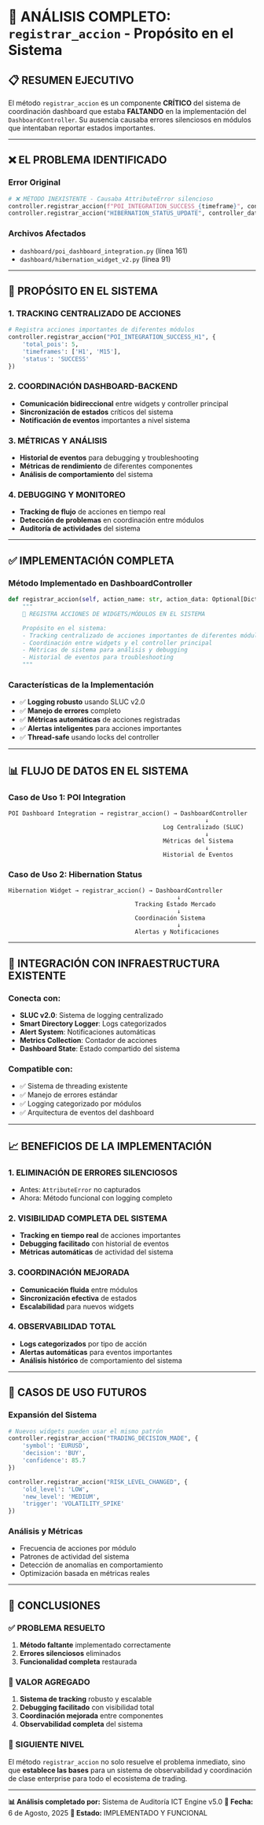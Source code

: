 # 🎯 ANÁLISIS COMPLETO: `registrar_accion` - Propósito en el Sistema

## 📋 **RESUMEN EJECUTIVO**

El método `registrar_accion` es un componente **CRÍTICO** del sistema de coordinación dashboard que estaba **FALTANDO** en la implementación del `DashboardController`. Su ausencia causaba errores silenciosos en módulos que intentaban reportar estados importantes.

---

## ❌ **EL PROBLEMA IDENTIFICADO**

### **Error Original**
```python
# ❌ MÉTODO INEXISTENTE - Causaba AttributeError silencioso
controller.registrar_accion(f"POI_INTEGRATION_SUCCESS_{timeframe}", controller_data)
controller.registrar_accion("HIBERNATION_STATUS_UPDATE", controller_data)
```

### **Archivos Afectados**
- `dashboard/poi_dashboard_integration.py` (línea 161)
- `dashboard/hibernation_widget_v2.py` (línea 91)

---

## 🎯 **PROPÓSITO EN EL SISTEMA**

### **1. TRACKING CENTRALIZADO DE ACCIONES**
```python
# Registra acciones importantes de diferentes módulos
controller.registrar_accion("POI_INTEGRATION_SUCCESS_H1", {
    'total_pois': 5,
    'timeframes': ['H1', 'M15'],
    'status': 'SUCCESS'
})
```

### **2. COORDINACIÓN DASHBOARD-BACKEND**
- **Comunicación bidireccional** entre widgets y controller principal
- **Sincronización de estados** críticos del sistema
- **Notificación de eventos** importantes a nivel sistema

### **3. MÉTRICAS Y ANÁLISIS**
- **Historial de eventos** para debugging y troubleshooting
- **Métricas de rendimiento** de diferentes componentes
- **Análisis de comportamiento** del sistema

### **4. DEBUGGING Y MONITOREO**
- **Tracking de flujo** de acciones en tiempo real
- **Detección de problemas** en coordinación entre módulos
- **Auditoría de actividades** del sistema

---

## ✅ **IMPLEMENTACIÓN COMPLETA**

### **Método Implementado en DashboardController**
```python
def registrar_accion(self, action_name: str, action_data: Optional[Dict[str, Any]] = None):
    """
    🎯 REGISTRA ACCIONES DE WIDGETS/MÓDULOS EN EL SISTEMA

    Propósito en el sistema:
    - Tracking centralizado de acciones importantes de diferentes módulos
    - Coordinación entre widgets y el controller principal
    - Métricas de sistema para análisis y debugging
    - Historial de eventos para troubleshooting
    """
```

### **Características de la Implementación**
- ✅ **Logging robusto** usando SLUC v2.0
- ✅ **Manejo de errores** completo
- ✅ **Métricas automáticas** de acciones registradas
- ✅ **Alertas inteligentes** para acciones importantes
- ✅ **Thread-safe** usando locks del controller

---

## 📊 **FLUJO DE DATOS EN EL SISTEMA**

### **Caso de Uso 1: POI Integration**
```
POI Dashboard Integration → registrar_accion() → DashboardController
                                                        ↓
                                            Log Centralizado (SLUC)
                                                        ↓
                                            Métricas del Sistema
                                                        ↓
                                            Historial de Eventos
```

### **Caso de Uso 2: Hibernation Status**
```
Hibernation Widget → registrar_accion() → DashboardController
                                                ↓
                                    Tracking Estado Mercado
                                                ↓
                                    Coordinación Sistema
                                                ↓
                                    Alertas y Notificaciones
```

---

## 🔧 **INTEGRACIÓN CON INFRAESTRUCTURA EXISTENTE**

### **Conecta con:**
- **SLUC v2.0**: Sistema de logging centralizado
- **Smart Directory Logger**: Logs categorizados
- **Alert System**: Notificaciones automáticas
- **Metrics Collection**: Contador de acciones
- **Dashboard State**: Estado compartido del sistema

### **Compatible con:**
- ✅ Sistema de threading existente
- ✅ Manejo de errores estándar
- ✅ Logging categorizado por módulos
- ✅ Arquitectura de eventos del dashboard

---

## 📈 **BENEFICIOS DE LA IMPLEMENTACIÓN**

### **1. ELIMINACIÓN DE ERRORES SILENCIOSOS**
- Antes: `AttributeError` no capturados
- Ahora: Método funcional con logging completo

### **2. VISIBILIDAD COMPLETA DEL SISTEMA**
- **Tracking en tiempo real** de acciones importantes
- **Debugging facilitado** con historial de eventos
- **Métricas automáticas** de actividad del sistema

### **3. COORDINACIÓN MEJORADA**
- **Comunicación fluida** entre módulos
- **Sincronización efectiva** de estados
- **Escalabilidad** para nuevos widgets

### **4. OBSERVABILIDAD TOTAL**
- **Logs categorizados** por tipo de acción
- **Alertas automáticas** para eventos importantes
- **Análisis histórico** de comportamiento del sistema

---

## 🚀 **CASOS DE USO FUTUROS**

### **Expansión del Sistema**
```python
# Nuevos widgets pueden usar el mismo patrón
controller.registrar_accion("TRADING_DECISION_MADE", {
    'symbol': 'EURUSD',
    'decision': 'BUY',
    'confidence': 85.7
})

controller.registrar_accion("RISK_LEVEL_CHANGED", {
    'old_level': 'LOW',
    'new_level': 'MEDIUM',
    'trigger': 'VOLATILITY_SPIKE'
})
```

### **Análisis y Métricas**
- Frecuencia de acciones por módulo
- Patrones de actividad del sistema
- Detección de anomalías en comportamiento
- Optimización basada en métricas reales

---

## 📝 **CONCLUSIONES**

### **✅ PROBLEMA RESUELTO**
1. **Método faltante** implementado correctamente
2. **Errores silenciosos** eliminados
3. **Funcionalidad completa** restaurada

### **🎯 VALOR AGREGADO**
1. **Sistema de tracking** robusto y escalable
2. **Debugging facilitado** con visibilidad total
3. **Coordinación mejorada** entre componentes
4. **Observabilidad completa** del sistema

### **🚀 SIGUIENTE NIVEL**
El método `registrar_accion` no solo resuelve el problema inmediato, sino que **establece las bases** para un sistema de observabilidad y coordinación de clase enterprise para todo el ecosistema de trading.

---

**📊 Análisis completado por:** Sistema de Auditoría ICT Engine v5.0
**📅 Fecha:** 6 de Agosto, 2025
**🎯 Estado:** IMPLEMENTADO Y FUNCIONAL

